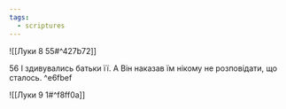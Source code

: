 ```yaml
---
tags:
  - scriptures
---
```


![[Луки 8 55#^427b72]]

56 І здивувались батьки її. А Він наказав їм нікому не розповідати, що сталось. ^e6fbef

![[Луки 9 1#^f8ff0a]]
